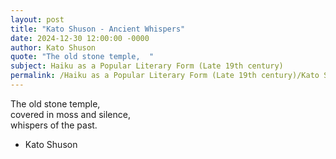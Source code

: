 ```yaml
---
layout: post
title: "Kato Shuson - Ancient Whispers"
date: 2024-12-30 12:00:00 -0000
author: Kato Shuson
quote: "The old stone temple,  "
subject: Haiku as a Popular Literary Form (Late 19th century)
permalink: /Haiku as a Popular Literary Form (Late 19th century)/Kato Shuson/Kato Shuson - Ancient Whispers
---
```


The old stone temple,  
covered in moss and silence,  
whispers of the past.

- Kato Shuson

